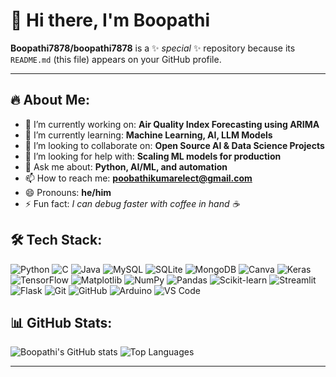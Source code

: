 # 👋 Hi there, I'm Boopathi

**Boopathi7878/boopathi7878** is a ✨ _special_ ✨ repository because its `README.md` (this file) appears on your GitHub profile.

---

## 🔥 About Me:
- 🔭 I’m currently working on: **Air Quality Index Forecasting using ARIMA**
- 🌱 I’m currently learning: **Machine Learning, AI, LLM Models**
- 👯 I’m looking to collaborate on: **Open Source AI & Data Science Projects**
- 🤔 I’m looking for help with: **Scaling ML models for production**
- 💬 Ask me about: **Python, AI/ML, and automation**
- 📫 How to reach me: **poobathikumarelect@gmail.com**
- 😄 Pronouns: **he/him**
- ⚡ Fun fact: *I can debug faster with coffee in hand ☕*

## 🛠 Tech Stack:
![Python](https://img.shields.io/badge/Python-3776AB?style=for-the-badge&logo=python&logoColor=white)
![C](https://img.shields.io/badge/C-00599C?style=for-the-badge&logo=c&logoColor=white)
![Java](https://img.shields.io/badge/Java-007396?style=for-the-badge&logo=java&logoColor=white)
![MySQL](https://img.shields.io/badge/MySQL-005C84?style=for-the-badge&logo=mysql&logoColor=white)
![SQLite](https://img.shields.io/badge/SQLite-003B57?style=for-the-badge&logo=sqlite&logoColor=white)
![MongoDB](https://img.shields.io/badge/MongoDB-4EA94B?style=for-the-badge&logo=mongodb&logoColor=white)
![Canva](https://img.shields.io/badge/Canva-00C4CC?style=for-the-badge&logo=canva&logoColor=white)
![Keras](https://img.shields.io/badge/Keras-D00000?style=for-the-badge&logo=keras&logoColor=white)
![TensorFlow](https://img.shields.io/badge/TensorFlow-FF6F00?style=for-the-badge&logo=tensorflow&logoColor=white)
![Matplotlib](https://img.shields.io/badge/Matplotlib-11557c?style=for-the-badge&logo=plotly&logoColor=white)
![NumPy](https://img.shields.io/badge/NumPy-013243?style=for-the-badge&logo=numpy&logoColor=white)
![Pandas](https://img.shields.io/badge/Pandas-150458?style=for-the-badge&logo=pandas&logoColor=white)
![Scikit-learn](https://img.shields.io/badge/Scikit--learn-F7931E?style=for-the-badge&logo=scikit-learn&logoColor=white)
![Streamlit](https://img.shields.io/badge/Streamlit-FF4B4B?style=for-the-badge&logo=streamlit&logoColor=white)
![Flask](https://img.shields.io/badge/Flask-000000?style=for-the-badge&logo=flask&logoColor=white)
![Git](https://img.shields.io/badge/Git-F05033?style=for-the-badge&logo=git&logoColor=white)
![GitHub](https://img.shields.io/badge/GitHub-181717?style=for-the-badge&logo=github&logoColor=white)
![Arduino](https://img.shields.io/badge/Arduino-00979D?style=for-the-badge&logo=arduino&logoColor=white)
![VS Code](https://img.shields.io/badge/VS%20Code-007ACC?style=for-the-badge&logo=visualstudiocode&logoColor=white)


## 📊 GitHub Stats:
![Boopathi's GitHub stats](https://github-readme-stats.vercel.app/api?username=boopathi7878&show_icons=true&theme=radical)
![Top Languages](https://github-readme-stats.vercel.app/api/top-langs/?username=boopathi7878&layout=compact&theme=radical)

---
